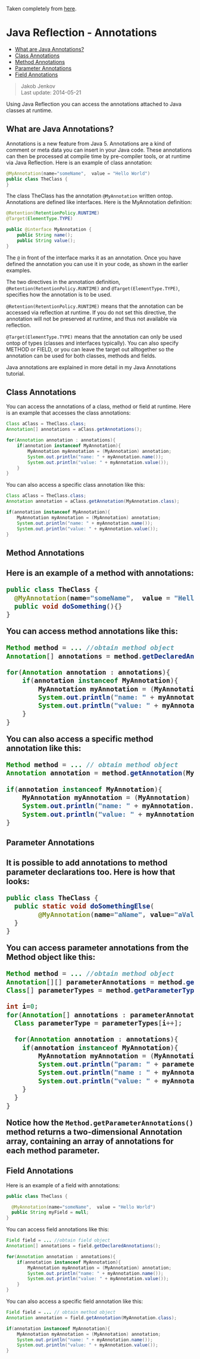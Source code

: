 Taken completely from [here](http://tutorials.jenkov.com/java-reflection/annotations.html).

# Java Reflection - Annotations

- [What are Java Annotations?](#1)
- [Class Annotations](#2)
- [Method Annotations](#3)
- [Parameter Annotations](#4)
- [Field Annotations](#5)

> Jakob Jenkov<br>
> Last update: 2014-05-21
 
Using Java Reflection you can access the annotations attached to Java classes at runtime.

<h2 id="1">What are Java Annotations?</h2>

Annotations is a new feature from Java 5. Annotations are a kind of comment or meta data you can insert in your Java 
code. These annotations can then be processed at compile time by pre-compiler tools, or at runtime via Java Reflection. 
Here is an example of class annotation:

```java
@MyAnnotation(name="someName",  value = "Hello World")
public class TheClass {
}
```

The class TheClass has the annotation `@MyAnnotation` written ontop. Annotations are defined like interfaces. Here is the 
MyAnnotation definition:

```java
@Retention(RetentionPolicy.RUNTIME)
@Target(ElementType.TYPE)

public @interface MyAnnotation {
    public String name();
    public String value();
}
```

The `@` in front of the interface marks it as an annotation. Once you have defined the annotation you can use it in your 
code, as shown in the earlier examples.

The two directives in the annotation definition, `@Retention(RetentionPolicy.RUNTIME)` and `@Target(ElementType.TYPE)`, 
specifies how the annotation is to be used.

`@Retention(RetentionPolicy.RUNTIME)` means that the annotation can be accessed via reflection at runtime. If you do not 
set this directive, the annotation will not be preserved at runtime, and thus not available via reflection.

`@Target(ElementType.TYPE)` means that the annotation can only be used ontop of types (classes and interfaces typically). 
You can also specify METHOD or FIELD, or you can leave the target out alltogether so the annotation can be used for both 
classes, methods and fields.

Java annotations are explained in more detail in my Java Annotations tutorial.

<h2 id="2">Class Annotations</h2>

You can access the annotations of a class, method or field at runtime. Here is an example that accesses the class 
annotations:

```java
Class aClass = TheClass.class;
Annotation[] annotations = aClass.getAnnotations();

for(Annotation annotation : annotations){
    if(annotation instanceof MyAnnotation){
        MyAnnotation myAnnotation = (MyAnnotation) annotation;
        System.out.println("name: " + myAnnotation.name());
        System.out.println("value: " + myAnnotation.value());
    }
}
```

You can also access a specific class annotation like this:

```java
Class aClass = TheClass.class;
Annotation annotation = aClass.getAnnotation(MyAnnotation.class);

if(annotation instanceof MyAnnotation){
    MyAnnotation myAnnotation = (MyAnnotation) annotation;
    System.out.println("name: " + myAnnotation.name());
    System.out.println("value: " + myAnnotation.value());
}
```

<h2 id="3">Method Annotations<h2>

Here is an example of a method with annotations:

```java
public class TheClass {
  @MyAnnotation(name="someName",  value = "Hello World")
  public void doSomething(){}
}
```

You can access method annotations like this:

```java
Method method = ... //obtain method object
Annotation[] annotations = method.getDeclaredAnnotations();

for(Annotation annotation : annotations){
    if(annotation instanceof MyAnnotation){
        MyAnnotation myAnnotation = (MyAnnotation) annotation;
        System.out.println("name: " + myAnnotation.name());
        System.out.println("value: " + myAnnotation.value());
    }
}
```

You can also access a specific method annotation like this:

```java
Method method = ... // obtain method object
Annotation annotation = method.getAnnotation(MyAnnotation.class);

if(annotation instanceof MyAnnotation){
    MyAnnotation myAnnotation = (MyAnnotation) annotation;
    System.out.println("name: " + myAnnotation.name());
    System.out.println("value: " + myAnnotation.value());
}
```

<h2 id="4">Parameter Annotations<h2>

It is possible to add annotations to method parameter declarations too. Here is how that looks:

```java
public class TheClass {
  public static void doSomethingElse(
        @MyAnnotation(name="aName", value="aValue") String parameter){
  }
}
```

You can access parameter annotations from the Method object like this:

```java
Method method = ... //obtain method object
Annotation[][] parameterAnnotations = method.getParameterAnnotations();
Class[] parameterTypes = method.getParameterTypes();

int i=0;
for(Annotation[] annotations : parameterAnnotations){
  Class parameterType = parameterTypes[i++];

  for(Annotation annotation : annotations){
    if(annotation instanceof MyAnnotation){
        MyAnnotation myAnnotation = (MyAnnotation) annotation;
        System.out.println("param: " + parameterType.getName());
        System.out.println("name : " + myAnnotation.name());
        System.out.println("value: " + myAnnotation.value());
    }
  }
}
```

Notice how the `Method.getParameterAnnotations()` method returns a two-dimensional Annotation array, containing an array 
of annotations for each method parameter.

<h2 id="5">Field Annotations</h2>

Here is an example of a field with annotations:

```java
public class TheClass {

  @MyAnnotation(name="someName",  value = "Hello World")
  public String myField = null;
}
```

You can access field annotations like this:

```java
Field field = ... //obtain field object
Annotation[] annotations = field.getDeclaredAnnotations();

for(Annotation annotation : annotations){
    if(annotation instanceof MyAnnotation){
        MyAnnotation myAnnotation = (MyAnnotation) annotation;
        System.out.println("name: " + myAnnotation.name());
        System.out.println("value: " + myAnnotation.value());
    }
}
```

You can also access a specific field annotation like this:

```java
Field field = ... // obtain method object
Annotation annotation = field.getAnnotation(MyAnnotation.class);

if(annotation instanceof MyAnnotation){
    MyAnnotation myAnnotation = (MyAnnotation) annotation;
    System.out.println("name: " + myAnnotation.name());
    System.out.println("value: " + myAnnotation.value());
}
```